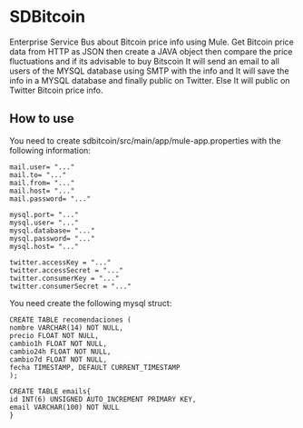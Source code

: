 # SDBitcoin
Enterprise Service Bus about Bitcoin price info using Mule.
Get Bitcoin price data from HTTP as JSON then create a JAVA object then compare the price fluctuations and if its advisable to buy Bitscoin It will send an email to all users of the MYSQL database using SMTP with the info and It will save the info in a MYSQL database and finally public on Twitter. Else It will public on Twitter Bitcoin price info.

## How to use
You need to create sdbitcoin/src/main/app/mule-app.properties with the following information:

```
mail.user= "..."   
mail.to= "..."  
mail.from= "..."  
mail.host= "..."  
mail.password= "..."  

mysql.port= "..."  
mysql.user= "..."  
mysql.database= "..."  
mysql.password= "..."  
mysql.host= "..."

twitter.accessKey = "..."  
twitter.accessSecret = "..."  
twitter.consumerKey = "..."  
twitter.consumerSecret = "..."  
```
You need create the following mysql struct:  
```
CREATE TABLE recomendaciones (  
nombre VARCHAR(14) NOT NULL,  
precio FLOAT NOT NULL,  
cambio1h FLOAT NOT NULL,  
cambio24h FLOAT NOT NULL,  
cambio7d FLOAT NOT NULL,  
fecha TIMESTAMP, DEFAULT CURRENT_TIMESTAMP  
);

CREATE TABLE emails{  
id INT(6) UNSIGNED AUTO_INCREMENT PRIMARY KEY,  
email VARCHAR(100) NOT NULL  
}  
```
